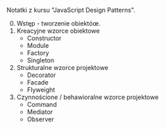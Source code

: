 
Notatki z kursu "JavaScript Design Patterns".

0. Wstęp - tworzenie obiektóœ.
1. Kreacyjne wzorce obiektowe
   - Constructor
   - Module
   - Factory
   - Singleton
2. Strukturalne wzorce projektowe
   - Decorator
   - Facade
   - Flyweight
3. Czynnościone / behawioralne wzorce projektowe
   - Command
   - Mediator
   - Observer
